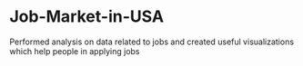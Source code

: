 # Job-Market-in-USA
Performed analysis on data related to jobs and created useful visualizations which help people in applying jobs
